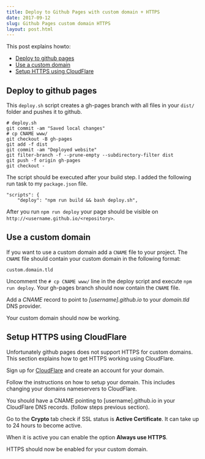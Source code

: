 ```yaml
---
title: Deploy to Github Pages with custom domain + HTTPS
date: 2017-09-12
slug: Github Pages custom domain HTTPS
layout: post.html
---
```


This post explains howto:

- [Deploy to github pages](#deploy-to-github-pages)
- [Use a custom domain](#use-a-custom-domain)
- [Setup HTTPS using CloudFlare](#setup-https-using-cloudflare)

## Deploy to github pages

This `deploy.sh` script creates a gh-pages branch with all files in your `dist/` folder and pushes it to github.

```
# deploy.sh
git commit -am "Saved local changes"
# cp CNAME www/
git checkout -B gh-pages
git add -f dist
git commit -am "Deployed website"
git filter-branch -f --prune-empty --subdirectory-filter dist
git push -f origin gh-pages
git checkout -

```

The script should be executed after your build step. I added the following run task to my `package.json` file.

```
"scripts": {
	"deploy": "npm run build && bash deploy.sh",

```

After you run `npm run deploy` your page should be visible on `http://<username.github.io/<repository>`.

## Use a custom domain

If you want to use a custom domain add a `CNAME` file to your project. The `CNAME` file should contain your custom domain in the following format:

```
custom.domain.tld
```

Uncomment the `# cp CNAME www/` line in the deploy script and execute `npm run deploy`. Your gh-pages branch should now contain the `CNAME` file.

Add a *CNAME* record to point to *[username].github.io* to your *domain.tld* DNS provider.

Your custom domain should now be working.

## Setup HTTPS using CloudFlare

Unfortunately github pages does not support HTTPS for custom domains. This section explains how to get HTTPS working using CloudFlare.

Sign up for [CloudFlare](https://www.cloudflare.com) and create an account for your domain.

Follow the instructions on how to setup your domain. This includes changing your domains nameservers to CloudFlare.

You should have a CNAME pointing to [username].github.io in your CloudFlare DNS records. (follow steps previous section).

Go to the **Crypto** tab check if SSL status is **Active Certificate**. It can take up to 24 hours to become active.

When it is active you can enable the option **Always use HTTPS**.

HTTPS should now be enabled for your custom domain.



